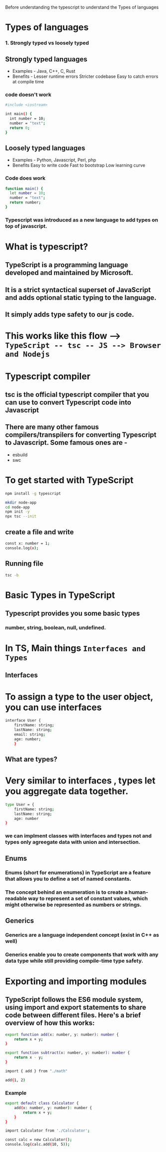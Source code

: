 Before understanding the typescript to understand the Types of languages

# Types of languages

### 1. Strongly typed vs loosely typed

## Strongly typed languages

- Examples - Java, C++, C, Rust
- Benefits -
  Lesser runtime errors
  Stricter codebase
  Easy to catch errors at compile time

### code doesn't work

```bash
#include <iostream>

int main() {
  int number = 10;
  number = "text";
  return 0;
}
```

## Loosely typed languages

- Examples - Python, Javascript, Perl, php
- Benefits
  Easy to write code
  Fast to bootstrap
  Low learning curve

### Code does work

```bash
function main() {
  let number = 10;
  number = "text";
  return number;
}
```

### Typescript was introduced as a new language to add types on top of javascript.

# What is typescript?

## TypeScript is a programming language developed and maintained by Microsoft.

## It is a strict syntactical superset of JavaScript and adds optional static typing to the language.

## It simply adds type safety to our js code.

# This works like this flow --> `TypeScript -- tsc -- JS --> Browser and Nodejs`

# Typescript compiler

## tsc is the official typescript compiler that you can use to convert Typescript code into Javascript

## There are many other famous compilers/transpilers for converting Typescript to Javascript. Some famous ones are -

- esbuild
- swc

# To get started with TypeScript

```bash
npm install -g typescript
```

```bash
mkdir node-app
cd node-app
npm init -y
npx tsc --init
```

## create a file and write

```bash
const x: number = 1;
console.log(x);
```

## Running file

```bash
tsc -b
```

# Basic Types in TypeScript

## Typescript provides you some basic types

### number, string, boolean, null, undefined.

# In TS, Main things `Interfaces and Types`

## Interfaces

# To assign a type to the user object, you can use interfaces

```bash
interface User {
	firstName: string;
	lastName: string;
	email: string;
	age: number;
    }
```

## What are types?

# Very similar to interfaces , types let you aggregate data together.

```bash
type User = {
	firstName: string;
	lastName: string;
	age: number
}
```

### we can implment classes with interfaces and types not and types only agreegate data with union and intersection.

## Enums

### Enums (short for enumerations) in TypeScript are a feature that allows you to define a set of named constants.

### The concept behind an enumeration is to create a human-readable way to represent a set of constant values, which might otherwise be represented as numbers or strings.

## Generics

### Generics are a language independent concept (exist in C++ as well)

### Generics enable you to create components that work with any data type while still providing compile-time type safety.

# Exporting and importing modules

## TypeScript follows the ES6 module system, using import and export statements to share code between different files. Here's a brief overview of how this works:

```bash
export function add(x: number, y: number): number {
    return x + y;
}

export function subtract(x: number, y: number): number {
    return x - y;
}
```

```bash
import { add } from "./math"

add(1, 2)
```

### Example

```bash
export default class Calculator {
    add(x: number, y: number): number {
        return x + y;
    }
}
```

```bash
import Calculator from './Calculator';

const calc = new Calculator();
console.log(calc.add(10, 5));
```
